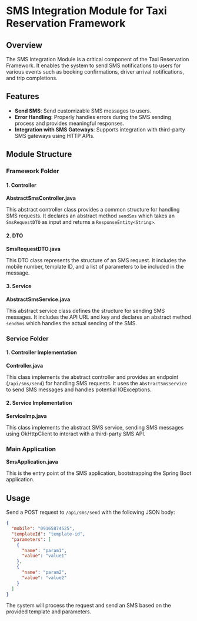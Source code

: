 # SMS Integration Module for Taxi Reservation Framework

## Overview

The SMS Integration Module is a critical component of the Taxi Reservation Framework. It enables the system to send SMS notifications to users for various events such as booking confirmations, driver arrival notifications, and trip completions.

## Features

- **Send SMS**: Send customizable SMS messages to users.
- **Error Handling**: Properly handles errors during the SMS sending process and provides meaningful responses.
- **Integration with SMS Gateways**: Supports integration with third-party SMS gateways using HTTP APIs.

## Module Structure

### Framework Folder

#### 1. Controller
**AbstractSmsController.java**

This abstract controller class provides a common structure for handling SMS requests. It declares an abstract method `sendSms` which takes an `SmsRequestDTO` as input and returns a `ResponseEntity<String>`.

#### 2. DTO
**SmsRequestDTO.java**

This DTO class represents the structure of an SMS request. It includes the mobile number, template ID, and a list of parameters to be included in the message.

#### 3. Service
**AbstractSmsService.java**

This abstract service class defines the structure for sending SMS messages. It includes the API URL and key and declares an abstract method `sendSms` which handles the actual sending of the SMS.

### Service Folder

#### 1. Controller Implementation
**Controller.java**

This class implements the abstract controller and provides an endpoint (`/api/sms/send`) for handling SMS requests. It uses the `AbstractSmsService` to send SMS messages and handles potential IOExceptions.

#### 2. Service Implementation
**ServiceImp.java**

This class implements the abstract SMS service, sending SMS messages using OkHttpClient to interact with a third-party SMS API.

### Main Application
**SmsApplication.java**

This is the entry point of the SMS application, bootstrapping the Spring Boot application.

## Usage

Send a POST request to `/api/sms/send` with the following JSON body:

```json
{
  "mobile": "09165874525",
  "templateId": "template-id",
  "parameters": [
    {
      "name": "param1",
      "value": "value1"
    },
    {
      "name": "param2",
      "value": "value2"
    }
  ]
}
```

The system will process the request and send an SMS based on the provided template and parameters.